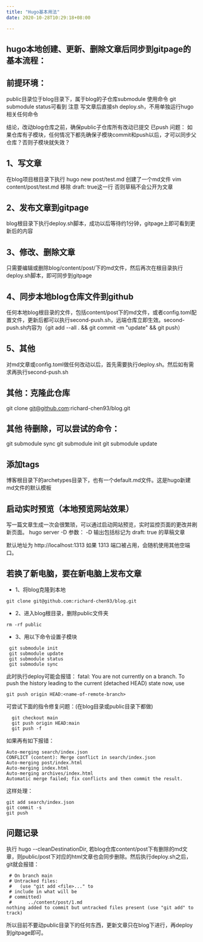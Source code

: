 ```yaml
---
title: "Hugo基本用法"
date: 2020-10-28T10:29:18+08:00

---
```


## hugo本地创建、更新、删除文章后同步到gitpage的基本流程：

## 前提环境：
public目录位于blog目录下，属于blog的子仓库submodule 使用命令 git submodule status可看到
注意 写文章后直接sh deploy.sh，不用单独运行hugo相关任何命令

结论，改动blog仓库之前，确保public子仓库所有改动已提交 已push
问题： 如果仓库有子模块，任何情况下都先确保子模块commit和push以后，才可以同步父仓库？否则子模块就失效？


## 1、写文章
在blog项目根目录下执行 hugo new post/test.md 创建了一个md文件
vim content/post/test.md 移除 draft: true这一行  否则草稿不会公开为文章

## 2、发布文章到gitpage
blog根目录下执行deploy.sh脚本，成功以后等待约1分钟，gitpage上即可看到更新后的内容

## 3、修改、删除文章
只需要编辑或删除blog/content/post/下的md文件，然后再次在根目录执行deploy.sh脚本，即可同步到gitpage

## 4、同步本地blog仓库文件到github
任何本地blog根目录的文件，包括content/post下的md文件，或者config.toml配置文件，更新后都可以执行second-push.sh，远端仓库立即生效。second-push.sh内容为（git add --all . && git commit -m "update" && git push）

## 5、其他
对md文章或config.toml做任何改动以后，首先需要执行deploy.sh。然后如有需求再执行second-push.sh

## 其他：克隆此仓库
git clone git@github.com:richard-chen93/blog.git

## 其他  待删除，可以尝试的命令：
git submodule sync
git submodule init
git submodule update

## 添加tags
博客根目录下的archetypes目录下，也有一个default.md文件。这是hugo新建md文件的默认模板

## 启动实时预览（本地预览网站效果）
写一篇文章生成一次会很繁琐，可以通过启动网站预览，实时监控页面的更改并刷新页面。
hugo server -D
参数： -D 输出包括标记为 draft: true 的草稿文章

默认地址为 http://localhost:1313 如果 1313 端口被占用，会随机使用其他空端口。

## 若换了新电脑，要在新电脑上发布文章
* 1、将blog克隆到本地  
```
git clone git@github.com:richard-chen93/blog.git
```
* 2、进入blog根目录，删除public文件夹 
```
rm -rf public
```
* 3、用以下命令设置子模块
```
 git submodule init
 git submodule update
 git submodule status
 git submodule sync
```
此时执行deploy可能会报错：
fatal: You are not currently on a branch.
To push the history leading to the current (detached HEAD)
state now, use

    git push origin HEAD:<name-of-remote-branch>

可尝试下面的指令修复问题：(在blog目录或public目录下都做)
```
  git checkout main
  git push origin HEAD:main
  git push -f
```
如果再有如下报错：
```
Auto-merging search/index.json
CONFLICT (content): Merge conflict in search/index.json
Auto-merging post/index.html
Auto-merging index.html
Auto-merging archives/index.html
Automatic merge failed; fix conflicts and then commit the result.
```
这样处理：
```
git add search/index.json
git commit -s
git push

```
## 问题记录
执行 hugo --cleanDestinationDir, 若blog仓库content/post下有删除的md文章，则public/post下对应的html文章也会同步删除。然后执行deploy.sh之后，git就会报错：
```
 # On branch main
 # Untracked files:
 #   (use "git add <file>..." to 
 # include in what will be 
 # committed)
 #      ../content/post/1.md
nothing added to commit but untracked files present (use "git add" to track)
```
所以目前不要动public目录下的任何东西，更新文章只在blog下进行，再deploy到gitpage即可。



